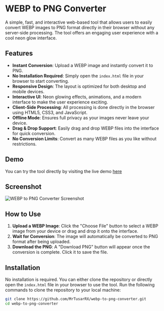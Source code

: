 # WEBP to PNG Converter

A simple, fast, and interactive web-based tool that allows users to easily convert WEBP images to PNG format directly in their browser without any server-side processing. The tool offers an engaging user experience with a cool neon glow interface.

## Features

- **Instant Conversion**: Upload a WEBP image and instantly convert it to PNG.
- **No Installation Required**: Simply open the `index.html` file in your browser to start converting.
- **Responsive Design**: The layout is optimized for both desktop and mobile devices.
- **Interactive UI**: Neon glowing effects, animations, and a modern interface to make the user experience exciting.
- **Client-Side Processing**: All processing is done directly in the browser using HTML5, CSS3, and JavaScript.
- **Offline Mode**: Ensures full privacy as your images never leave your device.
- **Drag & Drop Support**: Easily drag and drop WEBP files into the interface for quick conversion.
- **No Conversion Limits**: Convert as many WEBP files as you like without restrictions.

## Demo

You can try the tool directly by visiting the live demo [here](https://mrtusarrx.github.io/webp-to-png-converter/) 

## Screenshot

![WEBP to PNG Converter Screenshot](assets/Screenshot.png)  


## How to Use

1. **Upload a WEBP Image**: Click the "Choose File" button to select a WEBP image from your device or drag and drop it onto the interface.
2. **Wait for Conversion**: The image will automatically be converted to PNG format after being uploaded.
3. **Download the PNG**: A "Download PNG" button will appear once the conversion is complete. Click it to save the file.

## Installation

No installation is required. You can either clone the repository or directly open the `index.html` file in your browser to use the tool. Run the following commands to clone the repository to your local machine:

```bash
git clone https://github.com/MrTusarRX/webp-to-png-converter.git
cd webp-to-png-converter
